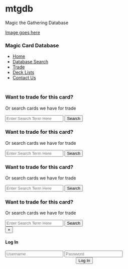 mtgdb
=====

Magic the Gathering Database
<?php
	require ("dbconnect.php");
?>
<!DOCTYPE html>
<html lang="en">
	<head>
		<title>Magic the Gathering Database</title>
		<meta name="viewport" content="width=device-width, initial-scale=1.0">
		<!-- Bootstrap -->
		<link href="includes/bootstrap.css" rel="stylesheet" media="screen">
		<!--Font Awesome-->
        <link rel="stylesheet" href="font-awesome/css/font-awesome.css">
		<!--Custon Stylesheet-->
        <link rel="stylesheet" href="includes/common.css">
	</head>
	<body>
		<!--JQuery-->
		<script src="includes/jquery.js"></script>
		<!--Bootstrap Javascript-->
		<script src="includes/bootstrap.js"></script>
        <!--Custom Scripts -->
        <script src="includes/scripts.js"></script>
		<!--Navbar-->
        <div class="navbar navbar-inverse navbar-static-top" style="margin-bottom:0;">
			<div class="container text-center">
				<a class="navbar-brand pull-left navbar-inverse" href="#">Image goes here</a>
				<div id="log-status" class="pull-right" data-log="false"><? include 'buttonSwitch.php' ?></div>
                <div>
					<h3 class="navbar-header text-center">Magic Card Database</h3>
				</div>
			</div>
		</div>
        <!--End Navbar-->
        <!--Row of Links-->
		<div class="row" style="width:100%">
			<div class="container">
				<ul class="list-inline text-center" style="margin:0;">
					<li class="barli"><a href="#" class="row-link">Home</a></li>
					<li class="barli" id="dblist-link"><a href="dblist.php" class="row-link" id="dblist-link">Database Search</a></li>
					<li class="barli"><a href="#" class="row-link">Trade</a></li>
					<li class="barli"><a href="#" class="row-link">Deck Lists</a></li>
					<li class="barli"><a href="#" class="row-link">Contact Us</a></li>
				</ul>
			</div>
		</div>
        <!--End Row of Links-->
		<!--Body-->
        <div class="container">  
			<!--Carousel Container-->
        	<div class="col-lg-4 col-lg-offset-4" style="padding-top:20px;">
				<!--Carousel-->
				<div id="trade-carousel" class="carousel slide" data-interval="false"><!-- class of slide for animation -->
					<div class="carousel-inner">
						<div class="item active text-center"><!-- class of active since it's the first item -->
							<img src="Images/image1.jpg" alt="" />
							<div class="carousel-caption">
								<h3>Want to trade for this card?</h3>
								<p>Or search cards we have for trade</p>
								<input type="text" placeholder="Enter Search Term Here" style="width:auto;" class="carousel-input">
								<button type="submit" class="btn btn-success">Search</button>
							</div>
						</div>
						<div class="item text-center">
							<img src="Images/image1.jpg" alt="" />
								<div class="carousel-caption">
									<h3>Want to trade for this card?</h3>
									<p>Or search cards we have for trade</p>
									<input type="text" placeholder="Enter Search Term Here" style="width:auto;" class="carousel-input">
									<button type="submit" class="btn btn-success">Search</button>
								</div>
						</div>
						<div class="item text-center">
							<img src="Images/image1.jpg" alt="" />
							<div class="carousel-caption">
								<h3>Want to trade for this card?</h3>
								<p>Or search cards we have for trade</p>
								<input type="text" placeholder="Enter Search Term Here" style="width:auto;" class="carousel-input">
								<button type="submit" class="btn btn-success">Search</button>
							</div>
						</div>
						<div class="item text-center">
							<img src="Images/image1.jpg" alt="" />
							<div class="carousel-caption">
								<h3>Want to trade for this card?</h3>
								<p>Or search cards we have for trade</p>
								<input type="text" placeholder="Enter Search Term Here" style="width:auto;" class="carousel-input">
								<button type="submit" class="btn btn-success">Search</button>
							</div>
						</div>
					</div><!-- /.carousel-inner -->
					<!--  Next and Previous controls below href values must reference the id for this carousel -->
					<a class="carousel-control left" href="#trade-carousel" data-slide="prev"></a>
					<a class="carousel-control right" href="#trade-carousel" data-slide="next"></a>
				</div><!-- /.carousel -->   
			</div>        
		</div><!-- End Body -->
		<div class="modal fade" id="loginmodal"><!-- Login Modal -->
			<div class="modal-dialog">
				<div class="modal-content">
					<div class="modal-header">
						<button type="button" class="close" data-dismiss="modal" aria-hidden="true" id="loginmodal-close">&times;</button>
						<h4 class="modal-title">Log In</h4>
                        <div id="warnings" class="alert" style="margin-bottom:0;"></div>
					</div>
					<div class="modal-body">
						<form id="login-form">
							<input type="text" class="form-control" style="100px" placeholder="Username" id="username">
							<input type="password" class="form-control" style="100px" placeholder="Password" id="password">
							<div style="text-align:center;">
								<button type="button" class="btn btn-primary text-center login-btn" style="top:50%;" id="login" data-open="close">Log In</button>
							</div>
						</form>
					</div>
				</div><!-- /.modal-content -->
			</div><!-- /.modal-dialog -->
		</div><!-- End  Login Modal -->
	</body>
</html>
